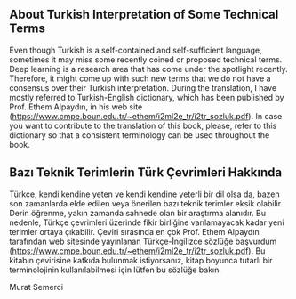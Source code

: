 ## About Turkish Interpretation of Some Technical Terms

Even though Turkish is a self-contained and self-sufficient language, sometimes it may miss some recently coined or proposed technical terms.
Deep learning is a research area that has come under the spotlight recently. Therefore, it might come up with such new terms that we do not have a consensus over their Turkish interpretation.
During the translation, I have mostly referred to Turkish-English dictionary, which has been published by Prof. Ethem Alpaydın, in his web site (https://www.cmpe.boun.edu.tr/~ethem/i2ml2e_tr/i2tr_sozluk.pdf).
In case you want to contribute to the translation of this book, please, refer to this dictionary so that a consistent terminology can be used throughout the book.


## Bazı Teknik Terimlerin Türk Çevrimleri Hakkında

Türkçe, kendi kendine yeten ve kendi kendine yeterli bir dil olsa da, bazen son zamanlarda elde edilen veya önerilen bazı teknik terimler eksik olabilir.
Derin öğrenme, yakın zamanda sahnede olan bir araştırma alanıdır. Bu nedenle, Türkçe çevrimleri üzerinde fikir birliğine varılamayacak kadar yeni terimler ortaya çıkabilir.
Çeviri sırasında en çok Prof. Ethem Alpaydın tarafından web sitesinde yayınlanan Türkçe-İngilizce sözlüğe başvurdum (https://www.cmpe.boun.edu.tr/~ethem/i2ml2e_tr/i2tr_sozluk.pdf).
Bu kitabın çevirisine katkıda bulunmak istiyorsanız, kitap boyunca tutarlı bir terminolojinin kullanılabilmesi için lütfen bu sözlüğe bakın.

Murat Semerci
